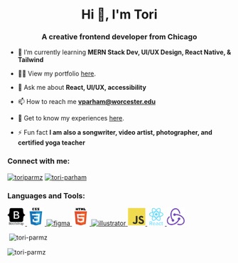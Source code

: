 <h1 align="center">Hi 👋, I'm Tori</h1>
<h3 align="center">A creative frontend developer from Chicago</h3>

- 🌱 I’m currently learning **MERN Stack Dev, UI/UX Design, React Native, & Tailwind**

- 👨‍💻 View my portfolio [here](https://sites.google.com/worcester.edu/tori-parham-design/home).

- 💬 Ask me about **React, UI/UX, accessibility**

- 📫 How to reach me **vparham@worcester.edu**

- 📄 Get to know my experiences [here](https://drive.google.com/file/d/1sMeZrPWDPeeKDnuUqdCjm2Tnq6usSnIT/view?usp=sharing).

- ⚡ Fun fact **I am also a songwriter, video artist, photographer, and certified yoga teacher**

<h3 align="left">Connect with me:</h3>
<p align="left">
<a href="https://dev.to/toriparmz" target="blank"><img align="center" src="https://raw.githubusercontent.com/rahuldkjain/github-profile-readme-generator/master/src/images/icons/Social/devto.svg" alt="toriparmz" height="30" width="40" /></a>
<a href="https://linkedin.com/in/tori-parham" target="blank"><img align="center" src="https://raw.githubusercontent.com/rahuldkjain/github-profile-readme-generator/master/src/images/icons/Social/linked-in-alt.svg" alt="tori-parham" height="30" width="40" /></a>
</p>

<h3 align="left">Languages and Tools:</h3>
<p align="left"> <a href="https://getbootstrap.com" target="_blank" rel="noreferrer"> <img src="https://raw.githubusercontent.com/devicons/devicon/master/icons/bootstrap/bootstrap-plain-wordmark.svg" alt="bootstrap" width="40" height="40"/> </a> <a href="https://www.w3schools.com/css/" target="_blank" rel="noreferrer"> <img src="https://raw.githubusercontent.com/devicons/devicon/master/icons/css3/css3-original-wordmark.svg" alt="css3" width="40" height="40"/> </a> <a href="https://www.figma.com/" target="_blank" rel="noreferrer"> <img src="https://www.vectorlogo.zone/logos/figma/figma-icon.svg" alt="figma" width="40" height="40"/> </a> <a href="https://www.w3.org/html/" target="_blank" rel="noreferrer"> <img src="https://raw.githubusercontent.com/devicons/devicon/master/icons/html5/html5-original-wordmark.svg" alt="html5" width="40" height="40"/> </a> <a href="https://www.adobe.com/in/products/illustrator.html" target="_blank" rel="noreferrer"> <img src="https://www.vectorlogo.zone/logos/adobe_illustrator/adobe_illustrator-icon.svg" alt="illustrator" width="40" height="40"/> </a> <a href="https://developer.mozilla.org/en-US/docs/Web/JavaScript" target="_blank" rel="noreferrer"> <img src="https://raw.githubusercontent.com/devicons/devicon/master/icons/javascript/javascript-original.svg" alt="javascript" width="40" height="40"/> </a> <a href="https://reactjs.org/" target="_blank" rel="noreferrer"> <img src="https://raw.githubusercontent.com/devicons/devicon/master/icons/react/react-original-wordmark.svg" alt="react" width="40" height="40"/> </a> <a href="https://redux.js.org" target="_blank" rel="noreferrer"> <img src="https://raw.githubusercontent.com/devicons/devicon/master/icons/redux/redux-original.svg" alt="redux" width="40" height="40"/> </a> </p>

<p>&nbsp;<img align="center" src="https://github-readme-stats.vercel.app/api?username=tori-parmz&show_icons=true&locale=en" alt="tori-parmz" /></p>

<p><img align="center" src="https://github-readme-streak-stats.herokuapp.com/?user=tori-parmz&" alt="tori-parmz" /></p>
